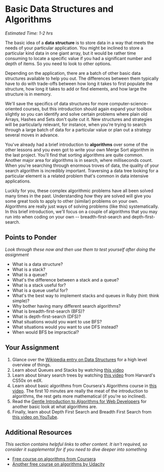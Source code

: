 # Basic Data Structures and Algorithms
*Estimated Time: 1-2 hrs*

The basic idea of a **data structure** is to store data in a way that meets the needs of your particular application.  You might be inclined to store a particular kind data in one giant array, but it would be rather time consuming to locate a specific value if you had a significant number and depth of items.  So you need to look to other options.

Depending on the application, there are a batch of other basic data structures available to help you out.  The differences between them typically have to do with trade-offs between how long it takes to first populate the structure, how long it takes to add or find elements, and how large the structure is in memory.

We'll save the specifics of data structures for more computer-science-oriented courses, but this introduction should again expand your toolbox slightly so you can identify and solve certain problems where plain old Arrays, Hashes and Sets don't quite cut it.  New structures and strategies will be particularly relevant, for instance, when you're trying to search through a large batch of data for a particular value or plan out a strategy several moves in advance.

You've already had a brief introduction to **algorithms** over some of the other lessons and you even got to write your own Merge Sort algorithm in the last project.  You'll find that sorting algorithms are quite common.  Another major area for algorithms is in search, where milliseconds count.  When you're searching through enormous troves of data, the quality of your search algorithm is incredibly important.  Traversing a data tree looking for a particular element is a related problem that's common in data intensive applications.

Luckily for you, these complex algorithmic problems have all been solved many times in the past.  Understanding *how* they are solved will give you some great tools to apply to other (similar) problems on your own.  Algorithms are really just ways of solving problems (like this) systematically.  In this brief introduction, we'll focus on a couple of algorithms that you may run into when coding on your own -- breadth-first-search and depth-first-search.

## Points to Ponder

*Look through these now and then use them to test yourself after doing the assignment*


* What is a data structure?
* What is a stack?
* What is a queue?
* What's the difference between a stack and a queue?
* What is a stack useful for?
* What is a queue useful for?
* What's the best way to implement stacks and queues in Ruby (hint: think simple)?
* Why bother having many different search algorithms?
* What is breadth-first-search (BFS)?
* What is depth-first-search (DFS)?
* What situations would you want to use BFS?
* What situations would you want to use DFS instead?
* When would BFS be impractical?

## Your Assignment

1. Glance over the [Wikipedia entry on Data Structures](http://en.wikipedia.org/wiki/Data_structure) for a high level overview of things.
2. Learn about Queues and Stacks by watching [this video](https://www.youtube.com/watch?v=6QS_Cup1YoI)
2. Learn about binary search trees by watching [this video](http://cs50.tv/2012/fall/shorts/binary_search/binary_search-720p.mp4) from Harvard's CS50x on edX.
1. Learn about basic algorithms from Coursera's Algorithms course in [this video](http://www.youtube.com/watch?v=u2TwK3fED8A).  The first 10 minutes are really the meat of the introduction to algorithms, the rest gets more mathematical (if you're so inclined).  
2. Read the [Gentle Introduction to Algorithms for Web Developers](http://www.giocc.com/a-gentle-introduction-to-algorithms-for-web-developers.html) for another basic look at what algorithms are.
3. Finally, learn about Depth First Search and Breadth First Search from [this video on YouTube](http://www.youtube.com/watch?v=zLZhSSXAwxI).

## Additional Resources

*This section contains helpful links to other content. It isn't required, so consider it supplemental for if you need to dive deeper into something*


* [Free course on algorithms from Coursera](https://www.coursera.org/course/algo)
* [Another free course on algorithms by Udacity](https://www.udacity.com/course/cs215)
